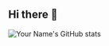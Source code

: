 ## Hi there 👋
![Your Name's GitHub stats](https://github-readme-stats.vercel.app/api?username=AndriiMazurenkoo&show_icons=true&theme=radical)
